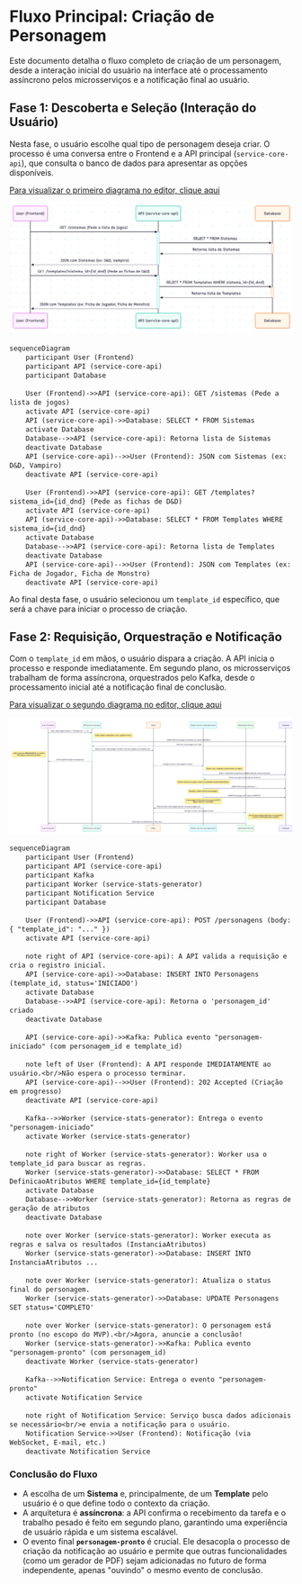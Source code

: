 # Fluxo Principal: Criação de Personagem

Este documento detalha o fluxo completo de criação de um personagem, desde a interação inicial do usuário na interface até o processamento assíncrono pelos microsserviços e a notificação final ao usuário.

## Fase 1: Descoberta e Seleção (Interação do Usuário)

Nesta fase, o usuário escolhe qual tipo de personagem deseja criar. O processo é uma conversa entre o Frontend e a API principal (`service-core-api`), que consulta o banco de dados para apresentar as opções disponíveis.

[Para visualizar o primeiro diagrama no editor, clique aqui](https://mermaid.live/edit#pako:eNq1VF1v0zAU_StXfkAdSkrSJG1qiSG0psDE2NQWkFCkycR3raGxg-1Og6r_Hac0LXTthBDLS3w_fM659yhZkkJxJJQY_LZAWeBAsKlmZS7BPRXTVhSiYtLCe4MaWkOtpEXJT-43vLx6Ay3XdCsK9Aul0WeVONA3YJZ9ZgZz-au2B-yfnh5GovAqm8AzI4zFkhloXSFHYDB3CQbu-EVNldkQssKKW2bxQVWHa05AI5HCOHubnU3gKQxHlxcw3nDvcewmqtNN5D8wyQit0vI37X8iczyCfUSxY9rbIoXz8eU7KFS5hYYW3lEYPBl48IGVldDq5B7bsW39k1OOtZo7VPNi49m14M-Xgl9zyVeNfQZuRDFzLxc4bY9q36QRBB9fZ6MMDsj6_85uSR_B2t1Aa2-H9SZrznM1ZVxpb5e5UNLYv3eceGSqBSfU6gV6pERdsjokyxogJ3aGJeaEuiNn-mtOcrlyd9z3_Umpsrmm1WI6I_SGzY2LFhV3hJv_yzar3Uioz9RCWkI7adRdoxC6JHeE-mGn3Q3iKEq7cZik_Th15e-EhlGnHQb9Xi_sdpKo30mTlUd-rJmDdhr3e3EU9PpxnARJmKx-AonrlpU)

![Diagrama do primeiro fluxo](./images/first-flow.png)

```mermaid
sequenceDiagram
    participant User (Frontend)
    participant API (service-core-api)
    participant Database

    User (Frontend)->>API (service-core-api): GET /sistemas (Pede a lista de jogos)
    activate API (service-core-api)
    API (service-core-api)->>Database: SELECT * FROM Sistemas
    activate Database
    Database-->>API (service-core-api): Retorna lista de Sistemas
    deactivate Database
    API (service-core-api)-->>User (Frontend): JSON com Sistemas (ex: D&D, Vampiro)
    deactivate API (service-core-api)

    User (Frontend)->>API (service-core-api): GET /templates?sistema_id={id_dnd} (Pede as fichas de D&D)
    activate API (service-core-api)
    API (service-core-api)->>Database: SELECT * FROM Templates WHERE sistema_id={id_dnd}
    activate Database
    Database-->>API (service-core-api): Retorna lista de Templates
    deactivate Database
    API (service-core-api)-->>User (Frontend): JSON com Templates (ex: Ficha de Jogador, Ficha de Monstro)
    deactivate API (service-core-api)
```

Ao final desta fase, o usuário selecionou um `template_id` específico, que será a chave para iniciar o processo de criação.

## Fase 2: Requisição, Orquestração e Notificação

Com o `template_id` em mãos, o usuário dispara a criação. A API inicia o processo e responde imediatamente. Em segundo plano, os microsserviços trabalham de forma assíncrona, orquestrados pelo Kafka, desde o processamento inicial até a notificação final de conclusão.

[Para visualizar o segundo diagrama no editor, clique aqui](https://mermaid.live/edit#pako:eNqdVutu2koQfpXp_gGOgHJpSGKdRrLA1UEtFwV6Ih1FqhZ7IavYu-7uGrVFPEzVH30QXuzM2kAdcAIKf8ze5pv5ZubbXRFfBow4RLOvCRM-63G6UDS6F4C_mCrDfR5TYeCzZgrKH5QUhomgcrzBHfehjJuW3Gc1XypWozEv2PeRzh_p8fSdVI8WYWdBG2p0bcEEU9RIVWBoKA2fc58aLgVMsmPHu3rU0BnVuJKtHcRRu7kpdtyB8WgyhbcxU1oKio5oKM9k8N2BFdwTw6I4pIZ94cE9cXCiXq_fE1hv_aS-4UtcfpaVbJuQuEXxxYMBOYfnHHHTlSUNeUCBgsJUcc03vze_JDDwFacgcXbBtVESuMDQaVjPEIptYtQ7XhzoDyfe7RQ_0xGM89HmYqyCzUei35f6w3637_ZGpcNI_xBtp3ej2gsE3zJMrLDOl_YsRwhWSmMKZGYpYM9AnAgwrTPMYjILsUiALZkwEhP1B6qWUYVABMq-jOCJF0htjoBKHjNNW8jmadYOCmqXLsV0LEXAoD_wen136g684dQDKiHRyean4rL-90y9vRmmWdQIbYmIlfSZ1hKhVcQFVS-nEcM8gm81WuD6PosNC6DcRSa3lRJZ6wtlzVeOqH25TlMuLdqpLnXAEwZL0cbyMuMH1XO6_Ys65rQ72x2Jth7l8mk1gsIs0T5VQLVtH0X1lu1TZp-0z8T75HWn8Bd8uB0NoMfmNkYqXaP4LDFSw90_3q2Xx36_4sGX3Xh9dhudDnbXUPt4MMOwwOWsAnBAd16d1Vsp2XKJoGcTzb4xPzF5FxhoGi6Rfjujk9Bg-lFc-gJtCCyGPVGVV5Cf165ji2BF-ZXxuCZBwf1hyyaTPsDE0hACmZOJ19TL53HPRSHIK-3Em-71tTsajD9501HptY6Pcv6hsJjNT9v3thPLwiqNL2Npoxj8O65kEuQupKJVoCJB9rBGwJfCDxONNfPm7ADPkNvMjUKxPRak894DB_JU9CQ4JUk7rw768PnXRZEQFQOnfza_ZaYzEKSVTwOUQMTmGjQDwazep_dBmgsGTCy5vebF1mTWu6lc5e6OzIki2KI7YfjEVtkC3LHZRPqPzFTBq0WUh1Vgxq8fJ6IIg1TJQvGAOEYlrEoivKyoHZKVPY6vowcWsexdFFD1aMld4xl8kP0nZbQ7pmSyeCDOnIYaR0kcINz2_bmfVRgAU12ZCEOc9lVqgzgr8o04rUaz3r6-6HSa7fZF67Jz0ayS78RpNi7qzcb1Zeeyc91qv7u-bK2r5EcK26hf4fhdu9G5ajWvWu1ma_0_KbbLDg)

![Diagrama do segundo fluxo](./images/second-flow.png)

```mermaid
sequenceDiagram
    participant User (Frontend)
    participant API (service-core-api)
    participant Kafka
    participant Worker (service-stats-generator)
    participant Notification Service
    participant Database

    User (Frontend)->>API (service-core-api): POST /personagens (body: { "template_id": "..." })
    activate API (service-core-api)

    note right of API (service-core-api): A API valida a requisição e cria o registro inicial.
    API (service-core-api)->>Database: INSERT INTO Personagens (template_id, status='INICIADO')
    activate Database
    Database-->>API (service-core-api): Retorna o 'personagem_id' criado
    deactivate Database
    
    API (service-core-api)->>Kafka: Publica evento "personagem-iniciado" (com personagem_id e template_id)
    
    note left of User (Frontend): A API responde IMEDIATAMENTE ao usuário.<br/>Não espera o processo terminar.
    API (service-core-api)-->>User (Frontend): 202 Accepted (Criação em progresso)
    deactivate API (service-core-api)

    Kafka-->>Worker (service-stats-generator): Entrega o evento "personagem-iniciado"
    activate Worker (service-stats-generator)

    note right of Worker (service-stats-generator): Worker usa o template_id para buscar as regras.
    Worker (service-stats-generator)->>Database: SELECT * FROM DefinicaoAtributos WHERE template_id={id_template}
    activate Database
    Database-->>Worker (service-stats-generator): Retorna as regras de geração de atributos
    deactivate Database
    
    note over Worker (service-stats-generator): Worker executa as regras e salva os resultados (InstanciaAtributos)
    Worker (service-stats-generator)->>Database: INSERT INTO InstanciaAtributos ...
    
    note over Worker (service-stats-generator): Atualiza o status final do personagem.
    Worker (service-stats-generator)->>Database: UPDATE Personagens SET status='COMPLETO'
    
    note over Worker (service-stats-generator): O personagem está pronto (no escopo do MVP).<br/>Agora, anuncie a conclusão!
    Worker (service-stats-generator)->>Kafka: Publica evento "personagem-pronto" (com personagem_id)
    deactivate Worker (service-stats-generator)
    
    Kafka-->>Notification Service: Entrega o evento "personagem-pronto"
    activate Notification Service
    
    note right of Notification Service: Serviço busca dados adicionais se necessário<br/>e envia a notificação para o usuário.
    Notification Service->>User (Frontend): Notificação (via WebSocket, E-mail, etc.)
    deactivate Notification Service
```

### Conclusão do Fluxo

* A escolha de um **Sistema** e, principalmente, de um **Template** pelo usuário é o que define todo o contexto da criação.
* A arquitetura é **assíncrona**: a API confirma o recebimento da tarefa e o trabalho pesado é feito em segundo plano, garantindo uma experiência de usuário rápida e um sistema escalável.
* O evento final **`personagem-pronto`** é crucial. Ele desacopla o processo de criação da notificação ao usuário e permite que outras funcionalidades (como um gerador de PDF) sejam adicionadas no futuro de forma independente, apenas "ouvindo" o mesmo evento de conclusão.
